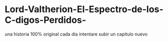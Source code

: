 # Lord-Valtherion-El-Espectro-de-los-C-digos-Perdidos-
una historia 100% original cada dia intentare subir un capitulo nuevo
